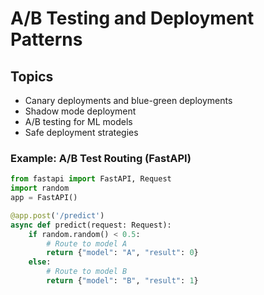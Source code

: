 # A/B Testing and Deployment Patterns

## Topics
- Canary deployments and blue-green deployments
- Shadow mode deployment
- A/B testing for ML models
- Safe deployment strategies

### Example: A/B Test Routing (FastAPI)
```python
from fastapi import FastAPI, Request
import random
app = FastAPI()

@app.post('/predict')
async def predict(request: Request):
    if random.random() < 0.5:
        # Route to model A
        return {"model": "A", "result": 0}
    else:
        # Route to model B
        return {"model": "B", "result": 1}
```
